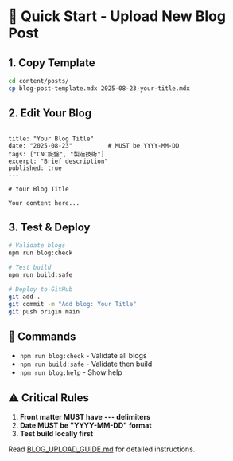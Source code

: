 # 🚀 Quick Start - Upload New Blog Post

## 1. Copy Template
```bash
cd content/posts/
cp blog-post-template.mdx 2025-08-23-your-title.mdx
```

## 2. Edit Your Blog
```mdx
---
title: "Your Blog Title"
date: "2025-08-23"          # MUST be YYYY-MM-DD
tags: ["CNC旋盤", "製造技術"]
excerpt: "Brief description"
published: true
---

# Your Blog Title

Your content here...
```

## 3. Test & Deploy
```bash
# Validate blogs
npm run blog:check

# Test build
npm run build:safe

# Deploy to GitHub
git add .
git commit -m "Add blog: Your Title"  
git push origin main
```

## 🔧 Commands
- `npm run blog:check` - Validate all blogs
- `npm run build:safe` - Validate then build
- `npm run blog:help` - Show help

## ⚠️ Critical Rules
1. **Front matter MUST have `---` delimiters**
2. **Date MUST be "YYYY-MM-DD" format** 
3. **Test build locally first**

Read [BLOG_UPLOAD_GUIDE.md](./BLOG_UPLOAD_GUIDE.md) for detailed instructions.
